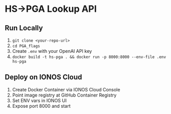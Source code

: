 # HS→PGA Lookup API

## Run Locally
1. `git clone <your-repo-url>`
2. `cd PGA_flags`
3. Create `.env` with your OpenAI API key
4. `docker build -t hs-pga . && docker run -p 8000:8000 --env-file .env hs-pga`

## Deploy on IONOS Cloud
1. Create Docker Container via IONOS Cloud Console
2. Point image registry at GitHub Container Registry
3. Set ENV vars in IONOS UI
4. Expose port 8000 and start